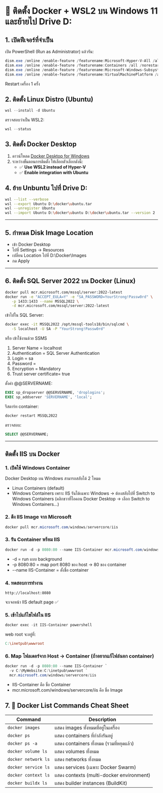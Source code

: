 # 🚀 ติดตั้ง Docker + WSL2 บน Windows 11 และย้ายไป Drive D:

## 1. เปิดฟีเจอร์ที่จำเป็น
เปิด PowerShell (Run as Administrator) แล้วรัน:
```powershell
dism.exe /online /enable-feature /featurename:Microsoft-Hyper-V-All /all /norestart
dism.exe /online /enable-feature /featurename:Containers /all /norestart
dism.exe /online /enable-feature /featurename:Microsoft-Windows-Subsystem-Linux /all /norestart
dism.exe /online /enable-feature /featurename:VirtualMachinePlatform /all /norestart
```
Restart เครื่อง 1 ครั้ง
## 2. ติดตั้ง Linux Distro (Ubuntu)
```powershell
wsl --install -d Ubuntu
```
ตรวจสอบว่าเป็น WSL2:
```powershell
wsl --status
```
## 3. ติดตั้ง Docker Desktop
1. ดาวน์โหลด [Docker Desktop for Windows](https://www.docker.com/products/docker-desktop/)
2. ระหว่างขั้นตอนการติดตั้ง ให้เลือกตัวเลือกดังนี้:
   - ✅ **Use WSL2 instead of Hyper-V**  
   - ✅ **Enable integration with Ubuntu**
     
## 4. ย้าย Unbuntu ไปที่ Drive D:
```bash
wsl --list --verbose
wsl --export Ubuntu D:\docker\ubuntu.tar
wsl --unregister Ubuntu
wsl --import Ubuntu D:\docker\ubuntu D:\docker\ubuntu.tar --version 2
```
---
## 5. กำหนด Disk Image Location
- เข้า Docker Desktop
- ไปที่ Settings -> Resources
- เปลี่ยน Location ไปที่ D:\Docker\Images
- กด Apply
---

## 6. ติดตั้ง SQL Server 2022 บน Docker (Linux)
```bash
docker pull mcr.microsoft.com/mssql/server:2022-latest
docker run -e "ACCEPT_EULA=Y" -e "SA_PASSWORD=YourStrong!Passw0rd" \
   -p 1433:1433 --name MSSQL2022 \
   -d mcr.microsoft.com/mssql/server:2022-latest
```
เข้าไปใน SQL Server:
```bash
docker exec -it MSSQL2022 /opt/mssql-tools18/bin/sqlcmd \
   -S localhost -U SA -P "YourStrong!Passw0rd"
```
หรือ เข้าใช้งานด้วย SSMS
1. Server Name = localhost
2. Authentication = SQL Server Authentication
3. Login = sa
4. Password =
5. Encryption = Mandatory
6. Trust server certificate= true

ตั้งค่า @@SERVERNAME:
```sql
EXEC sp_dropserver @@SERVERNAME, 'droplogins';
EXEC sp_addserver 'SERVERNAME', 'local';
```
รีสตาร์ท container:
```bash
docker restart MSSQL2022
```
ตรวจสอบ:
```sql
SELECT @@SERVERNAME;
```
---
## ติดตั้ง IIS บน Docker
### 1. เปิดใช้ Windows Container
Docker Desktop บน Windows สามารถสลับได้ 2 โหมด
- Linux Containers (default)
- Windows Containers
เพราะ IIS รันได้เฉพาะ Windows → ต้องสลับไปที่ Switch to Windows Containers
(คลิกขวาที่ไอคอน Docker Desktop → เลือก Switch to Windows Containers...)
### 2. ดึง IIS Image จาก Microsoft
```powershell
docker pull mcr.microsoft.com/windows/servercore/iis
```
### 3. รัน Container พร้อม IIS
```powershell
docker run -d -p 8080:80 --name IIS-Container mcr.microsoft.com/windows/servercore/iis
```
- -d = run แบบ background
- -p 8080:80 = map port 8080 ของ host → 80 ของ container
- --name IIS-Container = ตั้งชื่อ container
### 4. ทดสอบการทำงาน
```arduino
http://localhost:8080
```
จะเจอหน้า IIS default page ✅
### 5. เข้าไปแก้ไขไฟล์ใน IIS
```powershell
docker exec -it IIS-Container powershell
```
web root จะอยู่ที่:
```makefile
C:\inetpub\wwwroot
```
### 6. Map โฟลเดอร์จาก Host → Container (ถ้าอยากแก้ไฟล์นอก container)
```powershell
docker run -d -p 8080:80 --name IIS-Container `
  -v C:\MyWebsite:C:\inetpub\wwwroot `
  mcr.microsoft.com/windows/servercore/iis
```
- IIS-Container คือ ชื่อ Container
- mcr.microsoft.com/windows/servercore/iis คือ ชื่อ Image

## 7. 🐳 Docker List Commands Cheat Sheet

| Command                | Description                                |
|-------------------------|--------------------------------------------|
| `docker images`         | แสดง images ทั้งหมดที่อยู่ในเครื่อง       |
| `docker ps`             | แสดง containers ที่กำลังรันอยู่            |
| `docker ps -a`          | แสดง containers ทั้งหมด (รวมที่หยุดแล้ว)   |
| `docker volume ls`      | แสดง volumes ทั้งหมด                       |
| `docker network ls`     | แสดง networks ทั้งหมด                      |
| `docker service ls`     | แสดง services (เฉพาะ Docker Swarm)         |
| `docker context ls`     | แสดง contexts (multi-docker environment)   |
| `docker buildx ls`      | แสดง builder instances (BuildKit)          |

